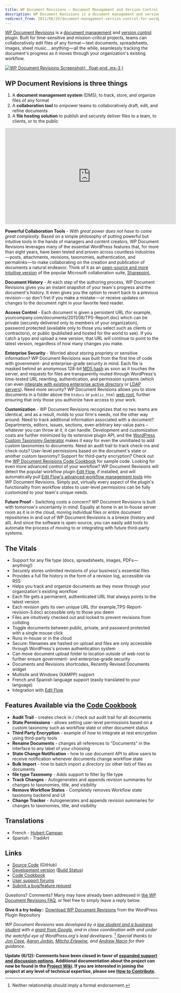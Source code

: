 ```yaml
---
title: WP Document Revisions — Document Management and Version Control for WordPress
description: WP Document Revisions is a document management and version control plugin for the popular content management system, WordPress. Think of it as an open-source and more intuitive version of the popular Microsoft collaboration suite, Sharepoint.
redirect_from: 2011/08/29/document-management-version-control-for-wordpress/
---
```


[WP Document Revisions](http://wordpress.org/extend/plugins/wp-document-revisions/) is a [document management](http://en.wikipedia.org/wiki/Document_management_system) and [version control](http://en.wikipedia.org/wiki/Revision_control) plugin. Built for time-sensitive and mission-critical projects, teams can collaboratively edit files of any format — text documents, spreadsheets, images, sheet music… anything — all the while, seamlessly tracking the document's progress as it moves through your organization's existing workflow.

[![WP Document Revisions Screenshot](https://ben.balter.com/wp-content/uploads/2011/07/wp-document-revisions-screen-shot-300x226.png){: .float-end .ms-3 }](https://ben.balter.com/wp-content/uploads/2011/07/wp-document-revisions-screen-shot.png)

## WP Document Revisions is three things

1. A **document management system** (DMS), to track, store, and organize files of any format
2. A **collaboration tool** to empower teams to collaboratively draft, edit, and refine documents
3. A **file hosting solution** to publish and securely deliver files to a team, to clients, or to the public

<iframe width="560" height="315" src="http://www.youtube.com/embed/VpsTNSiJKis" frameborder="0" allowfullscreen="true" title="Video introduction to WP Document Revisions"></iframe>

**Powerful Collaboration Tools** - *With great power does not have to come great complexity.* Based on a simple philosophy of putting powerful but intuitive tools in the hands of managers and content creators, WP Document Revisions leverages many of the essential WordPress features that, for more than eight years, have been tested and proven across countless industries — posts, attachments, revisions, taxonomies, authentication, and permalinks — to make collaborating on the creation and publication of documents a natural endeavor. Think of it as an [open-source and more intuitive version](https://ben.balter.com/2011/04/04/when-all-you-have-is-a-pair-of-bolt-cutters/) of the popular Microsoft collaboration suite, [Sharepoint.](https://products.office.com/en-US/sharepoint)

**Document History** - At each step of the authoring process, WP Document Revisions gives you an instant snapshot of your team's progress and the document's history. It even gives you the option to revert back to a previous revision — so don't fret if you make a mistake — or receive updates on changes to the document right in your favorite feed reader.

**Access Control** - Each document is given a persistent URL (for example, yourcompany.com/documents/2011/08/TPS-Report.doc) which can be private (securely delivered only to members of your organization), password protected (available only to those you select such as clients or contractors), or public (published and hosted for the world to see). If you catch a typo and upload a new version, that URL will continue to point to the latest version, regardless of how many changes you make.

**Enterprise Security** - Worried about storing propriety or sensitive information? WP Document Revisions was built from the first line of code with government- and enterprise-grade security in mind. Each file is masked behind an anonymous 128-bit [MD5 hash](http://en.wikipedia.org/wiki/MD5) as soon as it touches the server, and requests for files are transparently routed through WordPress's time-tested URL rewriting, authentication, and permission systems (which can even [integrate with existing enterprise active directory](http://wordpress.org/extend/plugins/active-directory-integration/) or [LDAP servers](http://wordpress.org/extend/plugins/simple-ldap-login/)). Need more security? WP Document Revisions allows you to store documents in a folder above the `htdocs` or `public_html` [web root](http://httpd.apache.org/docs/2.0/mod/core.html#documentroot), further ensuring that only those you authorize have access to your work.

**Customization** - WP Document Revisions recognizes that no two teams are identical, and as a result, molds to your firm's needs, not the other way around. Need to track additional information associated with a document? Departments, editors, issues, sections, even arbitrary key-value pairs – whatever you can throw at it, it can handle. Development and customization costs are further minimized by its extensive plugin API, and the [WordPress Custom Taxonomy Generator](https://generatewp.com/taxonomy/) makes it easy for even the uninitiated to add custom taxonomies to documents. Need an audit trail to track check-ins and check-outs? User-level permissions based on the document's state or another custom taxonomy? Support for third-party encryption? Check out the [WP Document Revisions Code Cookbook](https://github.com/benbalter/WP-Document-Revisions-Code-Cookbook) for sample code. Looking for even more advanced control of your workflow? WP Document Revisions will detect the popular workflow plugin [Edit Flow](http://editflow.org/), if installed, and will automatically pull [Edit Flow's advanced workflow management tools](https://ben.balter.com/2011/10/24/advanced-workflow-management-tools-for-wp-document-revisions/) into WP Document Revisions. Simply put, virtually every aspect of the plugin's functionality from workflow states to user-level permissions can be fully customized to your team's unique needs.

**Future Proof** - Switching costs a concern? WP Document Revisions is built with tomorrow's uncertainty in mind. Equally at home in an in-house server room as it is in the cloud, moving individual files or entire document repositories in and out of WP Document Revisions is a breeze (history and all). And since the software is open-source, you can easily add tools to automate the process of moving to or integrating with future third-party systems.

## The Vitals

* Support for any file type (docs, spreadsheets, images, PDFs — anything!)
* Securely stores unlimited revisions of your business's essential files
* Provides a full file history in the form of a revision log, accessible via RSS
* Helps you track and organize documents as they move through your organization's existing workflow
* Each file gets a permanent, authenticated URL that always points to the latest version
* Each revision gets its own unique URL (for example,TPS-Report-revision-3.doc) accessible only to those you deem
* Files are intuitively checked out and locked to prevent revisions from colliding
* Toggle documents between public, private, and password protected with a single mouse click
* Runs in-house or in the cloud
* Secure: filenames are hashed on upload and files are only accessible through WordPress's proven authentication system
* Can move document upload folder to location outside of web root to further ensure government- and enterprise-grade security
* Documents and Revisions shortcodes, Recently Revised Documents widget
* Multisite and Windows (XAMPP) support
* French and Spanish language support (easily translated to your language)
* Integration with [Edit Flow](http://editflow.org/)

## Features Available via the [Code Cookbook](https://github.com/benbalter/WP-Document-Revisions-Code-Cookbook)

* **Audit Trail** - creates check in / check out audit trail for all documents
* **State Permissions** - allows setting user-level permissions based on a custom taxonomy such as workflow state or other document status
* **Third Party Encryption** - example of how to integrate at rest encryption using third-party tools
* **Rename Documents** - changes all references to "Documents" in the interface to any label of your choosing
* **State Change Notification** - how to use document API to allow users to receive notification whenever documents change workflow state
* **Bulk Import** - how to batch import a directory (or other list) of files as documents
* **file type Taxonomy** - Adds support to filter by file type
* **Track Changes** - Autogenerates and appends revision summaries for changes to taxonomies, title, and visibility
* **Remove Workflow States** - Completely removes Workflow state taxonomy backend and UI
* **Change Tracker** - Autogenerates and appends revision summaries for changes to taxonomies, title, and visibility

## Translations

* French - [Hubert Campan](http://omnimaki.com/)
* Spanish - TradiArt

## Links

* [Source Code](https://github.com/benbalter/WP-Document-Revisions/) (GitHub)
* [Development version](https://github.com/benbalter/WP-Document-Revisions/tree/develop) ([Build Status](http://travis-ci.org/#!/benbalter/WP-Document-Revisions))
* [Code Cookbook](https://github.com/benbalter/WP-Document-Revisions-Code-Cookbook)
* [User support forums](http://wordpress.org/tags/wp-document-revisions)
* [Submit a bug/feature request](https://github.com/benbalter/WP-Document-Revisions/issues)

Questions? Comments? Many may have already been addressed in [the WP Document Revisions FAQ](http://wordpress.org/extend/plugins/wp-document-revisions/faq/), or feel free to simply leave a reply below.

**Give it a try today:**: [Download WP Document Revisions](http://wordpress.org/extend/plugins/wp-document-revisions/) from the WordPress Plugin Repository

*WP Document Revisions was developed by a [law student and a business student](https://ben.balter.com) with a [grant from Google](http://code.google.com/soc/), and in close coordination with and under the watchful eye of WordPress.org's lead developers.* [^1] *Special thanks to [Jon Cave](http://joncave.co.uk/), [Aaron Jorbin](http://aaron.jorb.in/), [Mitcho Erlewine](http://mitcho.com/), and [Andrew Nacin](http://andrewnacin.com/) for their guidance.*

**Update (6/12): Comments have been closed in favor of [expanded support and discussion options](https://github.com/benbalter/WP-Document-Revisions/wiki/Where-to-get-Support-or-Report-an-Issue). Additional documentation about the project can now be found in the [Project Wiki](https://github.com/benbalter/WP-Document-Revisions/wiki). If you are interested in joining the project at any level of technical expertise, please see [How to Contribute](https://github.com/benbalter/WP-Document-Revisions/wiki/How-to-Contribute).**

[^1]: Neither relationship should imply a formal endorsement.
